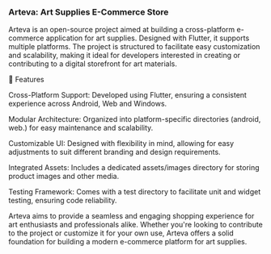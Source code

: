 ### Arteva: Art Supplies E-Commerce Store
Arteva is an open-source project aimed at building a cross-platform e-commerce application for art supplies. Designed with Flutter, it supports multiple platforms. The project is structured to facilitate easy customization and scalability, making it ideal for developers interested in creating or contributing to a digital storefront for art materials.

🚀 Features

Cross-Platform Support: Developed using Flutter, ensuring a consistent experience across Android, Web and Windows.

Modular Architecture: Organized into platform-specific directories (android, web.) for easy maintenance and scalability.

Customizable UI: Designed with flexibility in mind, allowing for easy adjustments to suit different branding and design requirements.

Integrated Assets: Includes a dedicated assets/images directory for storing product images and other media.

Testing Framework: Comes with a test directory to facilitate unit and widget testing, ensuring code reliability.

Arteva aims to provide a seamless and engaging shopping experience for art enthusiasts and professionals alike. Whether you're looking to contribute to the project or customize it for your own use, Arteva offers a solid foundation for building a modern e-commerce platform for art supplies.
